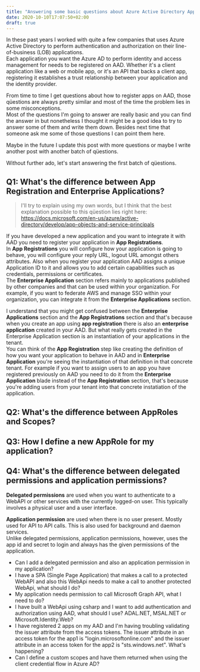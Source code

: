 ```yaml
---
title: "Answering some basic questions about Azure Active Directory App Registrations"
date: 2020-10-10T17:07:50+02:00
draft: true
---
```


In these past years I worked with quite a few companies that uses Azure Active Directory to perform authentication and authorization on their line-of-business (LOB) applications.   
Each application you want the Azure AD to perform identity and access management for needs to be registered on AAD. Whether it's a client application like a web or mobile app, or it's an API that backs a client app, registering it establishes a trust relationship between your application and the identity provider.   

From time to time I get questions about how to register apps on AAD, those qüestions are always pretty similar and most of the time the problem lies in some misconceptions.      
Most of the questions I'm going to answer are really basic and you can find the answer in  but nonetheless I thought it might be a good idea to try to answer some of them and write them down. Besides next time that someone ask me some of those questions I can point them here.

Maybe in the future I update this post with more questions or maybe I write another post with another batch of qüestions. 

Without further ado, let's start answering the first batch of qüestions.

## Q1: What's the difference between App Registration and Enterprise Applications?


>I'll try to explain using my own words, but I think that the best explanation possible to this qüestion lies right here:  https://docs.microsoft.com/en-us/azure/active-directory/develop/app-objects-and-service-principals

If you have developed a new application and you want to integrate it with AAD you need to register your application in **App Registrations**.    
In **App Registrations** you will configure how your application is going to behave, you will configure your reply URL, logout URL amongst others attributes. Also when you register your application AAD assigns a unique Application ID to it and allows you to add certain capabilities such as credentials, permissions or certificates.   
The **Enterprise Application** section refers mainly to applications published by other companies and that can be used within your organization. For example, if you want to federate AWS and manage SSO within your organization, you can integrate it from the **Enterprise Applications** section.

I understand that you might get confused between the **Enterprise Applications** section and the **App Registrations** section and that's because when you create an app using **app registration** there is also an **enterprise application** created in your AAD. But what really gets created in the Enterprise Application section is an instantiation of your applications in the tenant.   
You can think of the **App Registration** step like creating the definition of how you want your application to behave in AAD and in **Enterprise Application** you're seeing the instantiation of that definition in that concrete tenant.
For example if you want to assign users to an app you have registered previously on AAD you need to do it from the **Enterprise Application** blade instead of the **App Registration** section, that's because you're adding users from your tenant into that concrete instatiation of the application.   

## Q2: What's the difference between AppRoles and Scopes? 
## Q3: How I define a new AppRole for my application?
## Q4: What's the difference between delegated permissions and application permissions?

**Delegated permissions** are used when you want to authenticate to a WebAPI or other services with the currently logged-on user. This typically involves a physical user and a user interface.

**Application permission** are used when there is no user present. Mostly used for API to API calls. This is also used for background and daemon services.   
Unlike delegated permissions, application permissions, however, uses the app id and secret to login and always has the given permissions of the application.

- Can I add a delegated permission and also an application permission in my application?
- I have a SPA (Single Page Application) that makes a call to a protected WebAPI and also this WebApi needs to make a call to another protected WebApi, what should I do?   
- My application needs permission to call Microsoft Graph API, what I need to do?
- I have built a WebApi using csharp and I want to add authentication and authorization using AAD, what should I use? ADAL.NET, MSAL.NET or Microsoft.Identity.Web? 
- I have registered 2 apps on my AAD and I'm having troubling validating the issuer attribute from the access tokens. The issuer attribute in an access token for the app1 is "login.microsoftonline.com" and the issuer attribute in an access token for the app2 is "sts.windows.net". What's happening?
- Can I define a custom scopes and have them returned when using the client credential flow in Azure AD?


